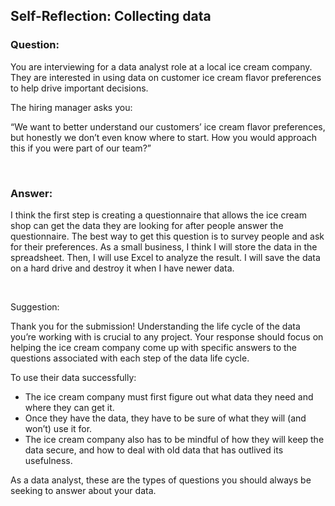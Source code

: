 ## Self-Reflection: Collecting data

### Question:

You are interviewing for a data analyst role at a local ice cream company. They are interested in using data on customer ice cream flavor preferences to help drive important decisions.

The hiring manager asks you:

“We want to better understand our customers’ ice cream flavor preferences, but honestly we don’t even know where to start. How you would approach this if you were part of our team?”

&nbsp;

### Answer:

I think the first step is creating a questionnaire that allows the ice cream shop can get the data they are looking for after people answer the questionnaire. The best way to get this question is to survey people and ask for their preferences. As a small business, I think I will store the data in the spreadsheet. Then, I will use Excel to analyze the result. I will save the data on a hard drive and destroy it when I have newer data.

&nbsp;

Suggestion:

Thank you for the submission!
Understanding the life cycle of the data you’re working with is crucial to any project. Your response should focus on helping the ice cream company come up with specific answers to the questions associated with each step of the data life cycle.

To use their data successfully:

- The ice cream company must first figure out what data they need and where they can get it.
- Once they have the data, they have to be sure of what they will (and won’t) use it for.
- The ice cream company also has to be mindful of how they will keep the data secure, and how to deal with old data that has outlived its usefulness.

As a data analyst, these are the types of questions you should always be seeking to answer about your data.
